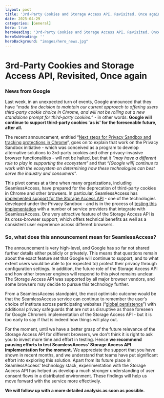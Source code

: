 ```yaml
---
layout: post
title: '3rd-Party Cookies and Storage Access API, Revisited, Once again'
date: 2025-04-29
categories: [General]
hero: true
heroHeading: '3rd-Party Cookies and Storage Access API, Revisited, Once again'
heroSubHeading: ''
heroBackground: "images/hero_news.jpg"
---
```


# 3rd-Party Cookies and Storage Access API, Revisited, Once again

### News from Google

Last week, in an unexpected turn of events, Google announced that they have _“made the decision to maintain our current approach to offering users third-party cookie choice in Chrome, and will not be rolling out a new standalone prompt for third-party cookies.”_ - in other words: **Google will continue to support third-party cookies 'as is' for the foreseeable future, after all.**

The recent announcement, entitled “[Next steps for Privacy Sandbox and tracking protections in Chrome](https://privacysandbox.com/news/privacy-sandbox-next-steps/)”, goes on to explain that work on the Privacy Sandbox initiative - which was conceived as a program to develop alternative solutions to 3rd-party cookies and other privacy-invasive browser functionalities - will not be halted, but that it _“may have a different role to play in supporting the ecosystem”_ and that _“[Google will] continue to work with the ecosystem on determining how these technologies can best serve the industry and consumers”_.

This pivot comes at a time when many organizations, including SeamlessAccess, have prepared for the deprecation of third-party cookies in Chrome and other browsers. In particular, SeamlessAccess has [implemented support for the Storage Access API](https://seamlessaccess.org/posts/2024-10-16-storage-access-api/) - one of the technologies developed under the Privacy Sandbox - and is in the process of [testing this implementation](https://seamlessaccess.org/posts/2025-01-14-storage-access-api-please-test/) with a number of service providers that integrate with SeamlessAccess. One very attractive feature of the Storage Access API is its cross-browser support, which offers technical benefits as well as a consistent user experience across different browsers. 


### So, what does this announcement mean for SeamlessAccess? 

The announcement is very high-level, and Google has so far not shared further details either publicly or privately. This means that questions remain about the exact feature set that Google will continue to support, and to what extent users would be able to (or expected to) protect their privacy through configuration settings. In addition, the future role of the Storage Access API and how other browser engines will respond to this pivot remains unclear. The Storage Access API was supported by all major browser vendors, and some browsers may decide to pursue this technology further. 

From a SeamlessAccess standpoint, the most optimistic outcome would be that the SeamlessAccess service can continue to remember the user’s choice of institute across participating websites (“[global persistence](https://seamlessaccess.org/posts/2024-10-16-storage-access-api/)”) with additional privacy safeguards that are not as disruptive as those foreseen for Google Chrome’s implementation of the Storage Access API - but it is too early to say if that is indeed how things will play out.


For the moment, until we have a better grasp of the future relevance of the Storage Access API for different browsers, we don't think it is right to ask you to invest more time and effort in testing. Hence
 **we recommend pausing efforts to test SeamlessAccess’ Storage Access API implementation for the moment.** We appreciate the support that you have shown in recent months, and we understand that teams have put significant effort into exploring this solution. Apart from its future place in SeamlessAccess' technology stack, experimentation with the Storage Access API has helped us develop a much stronger understanding of user consent flows in a distributed environment. These findings will help us move forward with the service more effectively.

**We will follow up with a more detailed analysis as soon as possible.**



